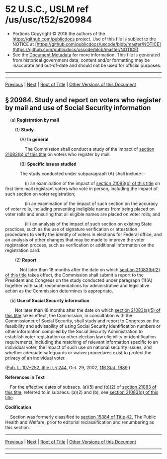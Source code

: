 ---
---

# 52 U.S.C., USLM ref /us/usc/t52/s20984

* Portions Copyright © 2016 the authors of the https://github.com/publicdocs project.
  Use of this file is subject to the NOTICE at [https://github.com/publicdocs/uscode/blob/master/NOTICE](https://github.com/publicdocs/uscode/blob/master/NOTICE)
* See the [Document Metadata](././../../../../../../..//README.md) for more information.
  This file is generated from historical government data; content and/or formatting may be inaccurate and out-of-date and should not be used for official purposes.

----------
----------

[Previous](./../../../../../../..//us/usc/t52/stII/ch209/schII/ptC/m__us_usc_t52_s20983.md) | [Next](./../../../../../../..//us/usc/t52/stII/ch209/schII/ptC/m__us_usc_t52_s20985.md) | [Root of Title](./../../../../../../../) | [Other Versions of this Document](https://publicdocs.github.io/go/links?ns=uslm&ref=%2Fus%2Fusc%2Ft52%2Fs20984)

## § 20984. Study and report on voters who register by mail and use of Social Security information

    (a) __Registration by mail__ 

        (1) __Study__ 

            (A) __In general__ 

                The Commission shall conduct a study of the impact of [section 21083(b) of this title][/us/usc/t52/s21083/b] on voters who register by mail.

            (B) __Specific issues studied__ 

            The study conducted under subparagraph (A) shall include—

                (i) an examination of the impact of [section 21083(b) of this title][/us/usc/t52/s21083/b] on first time mail registrant voters who vote in person, including the impact of such section on voter registration;

                (ii) an examination of the impact of such section on the accuracy of voter rolls, including preventing ineligible names from being placed on voter rolls and ensuring that all eligible names are placed on voter rolls; and

                (iii) an analysis of the impact of such section on existing State practices, such as the use of signature verification or attestation procedures to verify the identity of voters in elections for Federal office, and an analysis of other changes that may be made to improve the voter registration process, such as verification or additional information on the registration card.

        (2) __Report__ 

            Not later than 18 months after the date on which [section 21083(b)(2) of this title][/us/usc/t52/s21083/b/2] takes effect, the Commission shall submit a report to the President and Congress on the study conducted under paragraph (1)(A) together with such recommendations for administrative and legislative action as the Commission determines is appropriate.

    (b) __Use of Social Security information__ 

        Not later than 18 months after the date on which [section 21083(a)(5) of this title][/us/usc/t52/s21083/a/5] takes effect, the Commission, in consultation with the Commissioner of Social Security, shall study and report to Congress on the feasibility and advisability of using Social Security identification numbers or other information compiled by the Social Security Administration to establish voter registration or other election law eligibility or identification requirements, including the matching of relevant information specific to an individual voter, the impact of such use on national security issues, and whether adequate safeguards or waiver procedures exist to protect the privacy of an individual voter.

([Pub. L. 107–252, title II, § 244][/us/pl/107/252/s244], Oct. 29, 2002, [116 Stat. 1689][/us/stat/116/1689].)

 __References in Text__ 

    For the effective dates of subsecs. (a)(5) and (b)(2) of [section 21083 of this title][/us/usc/t52/s21083], referred to in subsecs. (a)(2) and (b), see [section 21083(d) of this title][/us/usc/t52/s21083/d].

 __Codification__ 

    Section was formerly classified to [section 15384 of Title 42][/us/usc/t42/s15384], The Public Health and Welfare, prior to editorial reclassification and renumbering as this section.

----------

[Previous](./../../../../../../..//us/usc/t52/stII/ch209/schII/ptC/m__us_usc_t52_s20983.md) | [Next](./../../../../../../..//us/usc/t52/stII/ch209/schII/ptC/m__us_usc_t52_s20985.md) | [Root of Title](./../../../../../../../) | [Other Versions of this Document](https://publicdocs.github.io/go/links?ns=uslm&ref=%2Fus%2Fusc%2Ft52%2Fs20984)

----------
----------

[/us/usc/t52/s21083/b]: https://publicdocs.github.io/go/links?ns=uslm&ref=%2Fus%2Fusc%2Ft52%2Fs21083%2Fb
[/us/usc/t52/s21083/b]: https://publicdocs.github.io/go/links?ns=uslm&ref=%2Fus%2Fusc%2Ft52%2Fs21083%2Fb
[/us/usc/t52/s21083/b/2]: https://publicdocs.github.io/go/links?ns=uslm&ref=%2Fus%2Fusc%2Ft52%2Fs21083%2Fb%2F2
[/us/usc/t52/s21083/a/5]: https://publicdocs.github.io/go/links?ns=uslm&ref=%2Fus%2Fusc%2Ft52%2Fs21083%2Fa%2F5
[/us/pl/107/252/s244]: https://publicdocs.github.io/go/links?ns=uslm&ref=%2Fus%2Fpl%2F107%2F252%2Fs244
[/us/stat/116/1689]: https://publicdocs.github.io/go/links?ns=uslm&ref=%2Fus%2Fstat%2F116%2F1689
[/us/usc/t52/s21083]: https://publicdocs.github.io/go/links?ns=uslm&ref=%2Fus%2Fusc%2Ft52%2Fs21083
[/us/usc/t52/s21083/d]: https://publicdocs.github.io/go/links?ns=uslm&ref=%2Fus%2Fusc%2Ft52%2Fs21083%2Fd
[/us/usc/t42/s15384]: https://publicdocs.github.io/go/links?ns=uslm&ref=%2Fus%2Fusc%2Ft42%2Fs15384


